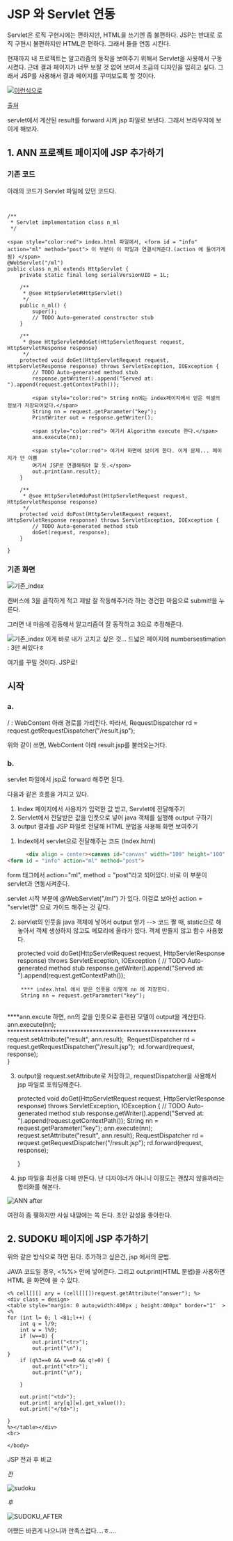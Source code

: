 # JSP 와 Servlet 연동

Servlet은 로직 구현시에는 편하지만, HTML을 쓰기엔 좀 불편하다. JSP는 반대로 로직 구현시 불편하지만 HTML은 편하다. 그래서 둘을 연동 시킨다.



현재까지 내 프로젝트는 알고리즘의 동작을 보여주기 위해서 Servlet을 사용해서 구동시켰다. 근데 결과 페이지가 너무 보잘 것 없어 보여서 조금의 디자인을 입히고 싶다. 그래서 JSP를 사용해서 결과 페이지를 꾸며보도록 할 것이다. 

[![이런식으로](https://img1.daumcdn.net/thumb/R1280x0/?scode=mtistory2&fname=http%3A%2F%2Fcfile22.uf.tistory.com%2Fimage%2F99E93B335B36F467199443)](https://img1.daumcdn.net/thumb/R1280x0/?scode=mtistory2&fname=http%3A%2F%2Fcfile22.uf.tistory.com%2Fimage%2F99E93B335B36F467199443) 

[출처](https://starkying.tistory.com/entry/Forward-%EA%B7%B8%EB%A6%AC%EA%B3%A0-Servlet-JSP%EC%9D%98-%EC%97%B0%EB%8F%99)



servlet에서 계산된 result를 forward 시켜 jsp 파일로 보낸다. 그래서 브라우저에 보이게 해보자.



## 1. ANN 프로젝트 페이지에 JSP 추가하기

### 기존 코드

아래의 코드가 Servlet 파일에 있던 코드다.

```


/**
 * Servlet implementation class n_ml
 */

<span style="color:red"> index.html 파일에서, <form id = "info" action="ml" method="post"> 이 부분이 이 파일과 연결시켜준다.(action 에 들어가게 됨) </span>
@WebServlet("/ml")
public class n_ml extends HttpServlet {
	private static final long serialVersionUID = 1L;
       
    /**
     * @see HttpServlet#HttpServlet()
     */
    public n_ml() {
        super();
        // TODO Auto-generated constructor stub
    }

	/**
	 * @see HttpServlet#doGet(HttpServletRequest request, HttpServletResponse response)
	 */
	protected void doGet(HttpServletRequest request, HttpServletResponse response) throws ServletException, IOException {
		// TODO Auto-generated method stub
		response.getWriter().append("Served at: ").append(request.getContextPath());
		
		<span style="color:red"> String nn에는 index페이지에서 얻은 픽셀의 정보가 저장되어있다.</span>
		String nn = request.getParameter("key");
		PrintWriter out = response.getWriter();
		
		<span style="color:red"> 여기서 Algorithm execute 한다.</span>
		ann.execute(nn);
		
		<span style="color:red"> 여기서 화면에 보이게 한다. 이게 문제... 페이지가 안 이쁨
		여기서 JSP로 연결해줘야 할 듯.</span>
		out.print(ann.result);
	}

	/**
	 * @see HttpServlet#doPost(HttpServletRequest request, HttpServletResponse response)
	 */
	protected void doPost(HttpServletRequest request, HttpServletResponse response) throws ServletException, IOException {
		// TODO Auto-generated method stub
		doGet(request, response);
	}

}

```



### 기존 화면

![기존_index](https://user-images.githubusercontent.com/37058233/90485466-7beef280-e172-11ea-881a-5f06a27cada5.PNG)

캔버스에 3을 큼직하게 적고 제발 잘 작동해주거라 하는 경건한 마음으로 submit!을 누른다.

그러면 내 마음에 감동해서 알고리즘이 잘 동작하고 3으로 추정해준다.

![기존_index](https://user-images.githubusercontent.com/37058233/90485511-9032ef80-e172-11ea-8882-e0cd17ad494f.PNG) 이게 바로 내가 고치고 싶은 것... 드넓은 페이지에 numbersestimation : 3만 써있다ㅎ

여기를 꾸밀 것이다. JSP로!





## 시작

### a.

/ : WebContent 아래 경로를 가리킨다. 따라서, RequestDispatcher rd = request.getRequestDispatcher("/result.jsp");

위와 같이 쓰면, WebContent 아래 result.jsp를 불러오는거다.



### b.

servlet 파일에서 jsp로 forward 해주면 된다. 

다음과 같은 흐름을 가지고 있다.

 

1. Index 페이지에서 사용자가 입력한 값 받고, Servlet에 전달해주기
2. Servlet에서  전달받은 값을 인풋으로 넣어 java 객체를 실행해 output 구하기
3. output 결과를 JSP 파일로 전달해 HTML 문법을 사용해 화면 보여주기





1) Index에서 servlet으로 전달해주는 코드 (Index.html)

```HTML
	  <div align = center><canvas id="canvas" width="100" height="100" style= " border:solid 1px red;"></canvas></div><br/>
<form id = "info" action="ml" method="post">

```
form 태그에서 action="ml", method = "post"라고 되어있다. 바로 이 부분이 servlet과 연동시켜준다. 

servlet 시작 부분에 @WebServlet("/ml") 가 있다. 이걸로 보아선 action = "servlet명" 으로 가이드 해주는 것 같다.



2) servlet의 인풋을 java 객체에 넣어서 output 얻기 --> 코드 짤 때, static으로 해놓아서 객체 생성하지 않고도 메모리에 올라가 있다. 객체 만들지 않고 함수 사용했다.

	protected void doGet(HttpServletRequest request, HttpServletResponse response) throws ServletException, IOException {
		// TODO Auto-generated method stub
		response.getWriter().append("Served at: ").append(request.getContextPath());
		
		**** index.html 에서 받은 인풋을 이렇게 nn 에 저장한다.
		String nn = request.getParameter("key");


​		
​		****ann.excute 하면, nn의 값을 인풋으로 훈련된 모델이 output을 계산한다.
​		ann.execute(nn); **************************************************************
​		
​		request.setAttribute("result", ann.result);
​		RequestDispatcher rd = request.getRequestDispatcher("/result.jsp");
​	    rd.forward(request, response);
​	
​	}


3) output을 request.setAttribute로 저장하고, requestDispatcher을 사용해서 jsp 파일로 포워딩해준다. 

	protected void doGet(HttpServletRequest request, HttpServletResponse response) throws ServletException, IOException {
		// TODO Auto-generated method stub
		response.getWriter().append("Served at: ").append(request.getContextPath());
		String nn = request.getParameter("key");
		ann.execute(nn);
		request.setAttribute("result", ann.result);
		RequestDispatcher rd = request.getRequestDispatcher("/result.jsp");
	    rd.forward(request, response);
	
	}


4) jsp 파일을 최선을 다해 만든다. 난 디자이너가 아니니 이정도는 괜찮지 않을까라는 합리화를 해본다.

 ![ANN after](https://user-images.githubusercontent.com/37058233/90485712-dc7e2f80-e172-11ea-8f15-17d0732dadb9.PNG)

여전히 좀 휑하지만 사실 내맘에는 쏙 든다. 초안 감성을 좋아한다.





## 2. SUDOKU 페이지에 JSP 추가하기

위와 같은 방식으로 하면 된다. 추가하고 싶은건, jsp 에서의 문법.

JAVA 코드일 경우, <%%> 안에 넣어준다. 그리고 out.print(HTML 문법)을 사용하면 HTML 을 화면에 쓸 수 있다.

```
<% cell[][] ary = (cell[][])request.getAttribute("answer"); %>
<div class = design>
<table style="margin: 0 auto;width:400px ; height:400px" border="1"  >
<% 
for (int l= 0; l <81;l++) {
	int q = l/9;
	int w = l%9;	
	if (w==0) {
		out.print("<tr>");
		out.print("\n");
}
	if (q%3==0 && w==0 && q!=0) {
		out.print("<tr>");
		out.print("\n");

	} 
	
	out.print("<td>");
	out.print( ary[q][w].get_value());
	out.print("</td>");

}
%></table></div>
<br>

</body>
```



JSP 전과 후 비교

*전*

![sudoku](https://user-images.githubusercontent.com/37058233/90492955-bd849b00-e17c-11ea-88b1-8415b4bd6af2.PNG)

*후*

![SUDOKU_AFTER](https://user-images.githubusercontent.com/37058233/90493044-d9883c80-e17c-11ea-9adb-0d4bdc7ebc8c.PNG)



어쨌든 바뀐게 나으니까 만족스럽다....ㅎ....